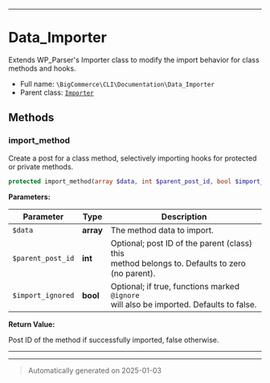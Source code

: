 ***

# Data_Importer

Extends WP_Parser's Importer class to modify the import behavior for class methods and hooks.



* Full name: `\BigCommerce\CLI\Documentation\Data_Importer`
* Parent class: [`Importer`](./classes/WP_Parser/Importer.md)




## Methods


### import_method

Create a post for a class method, selectively importing hooks for protected or private methods.

```php
protected import_method(array $data, int $parent_post_id, bool $import_ignored = false): bool|int
```








**Parameters:**

| Parameter | Type | Description |
|-----------|------|-------------|
| `$data` | **array** | The method data to import. |
| `$parent_post_id` | **int** | Optional; post ID of the parent (class) this<br />method belongs to. Defaults to zero (no parent). |
| `$import_ignored` | **bool** | Optional; if true, functions marked `@ignore`<br />will also be imported. Defaults to false. |


**Return Value:**

Post ID of the method if successfully imported, false otherwise.




***


***
> Automatically generated on 2025-01-03
